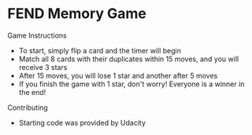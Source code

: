 # FEND Memory Game

Game Instructions
- To start, simply flip a card and the timer will begin
- Match all 8 cards with their duplicates within 15 moves, and you will receive 3 stars
- After 15 moves, you will lose 1 star and another after 5 moves
- If you finish the game with 1 star, don't worry! Everyone is a winner in the end!

Contributing
- Starting code was provided by Udacity
